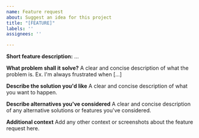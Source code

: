 ```yaml
---
name: Feature request
about: Suggest an idea for this project
title: "[FEATURE]"
labels: ''
assignees: ''

---
```


**Short feature description:**
...

**What problem shall it solve?**
A clear and concise description of what the problem is. Ex. I'm always frustrated when [...]

**Describe the solution you'd like**
A clear and concise description of what you want to happen.

**Describe alternatives you've considered**
A clear and concise description of any alternative solutions or features you've considered.

**Additional context**
Add any other context or screenshots about the feature request here.
